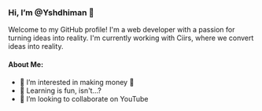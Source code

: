 ### Hi, I’m @Yshdhiman 👋

Welcome to my GitHub profile! I'm a web developer with a passion for turning ideas into reality. 
I'm currently working with Ciirs, where we convert ideas into reality. 

#### About Me:

- 👀 I’m interested in making money 🤑
- 🌱 Learning is fun, isn't...?
- 💞️ I’m looking to collaborate on YouTube

<!---
Yshdhiman/Yshdhiman is a ✨ special ✨ repository because its `README.md` (this file) appears on your GitHub profile.
You can click the Preview link to take a look at your changes.
--->
